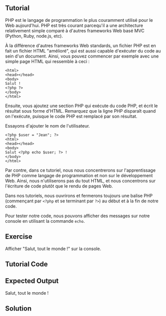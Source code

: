 Tutorial
--------

PHP est le langage de programmation le plus couramment utilisé pour le
Web aujourd'hui. PHP est très courant parcequ'il a une architecture
relativement simple comparé à d'autres frameworks Web basé MVC
(Python, Ruby, node.js, etc).

À la différence d'autres frameworks Web standards, un fichier PHP est
en fait un fichier HTML "amélioré", qui est aussi capable d'exécuter
du code au sein d'un document. Ainsi, vous pouvez commencer par
exemple avec une simple page HTML qui ressemble à ceci :

    <html>
    <head></head>
    <body>
    Salut !
    <?php ?>
    </body>
    </html>

Ensuite, vous ajoutez une section PHP qui exécute du code PHP, et
écrit le résultat sous forme d'HTML. Remarquez que la ligne PHP
disparaît quand on l'exécute, puisque le code PHP est remplacé par son
résultat.

Essayons d'ajouter le nom de l'utilisateur.

    <?php $user = "Jean"; ?>
    <html>
    <head></head>
    <body>
    Salut <?php echo $user; ?> !
    </body>
    </html>

Par contre, dans ce tutoriel, nous nous concentrerons sur
l'apprentissage de PHP comme langage de programmation et non sur le
développement Web. Ainsi, nous n'utiliserons pas du tout HTML, et nous
concentrons sur l'écriture de code plutôt que le rendu de pages Web.

Dans nos tutoriels, nous ouvrirons et fermerons toujours une balise
PHP (commençant par `<?php` et se terminant par `?>`) au début et à la
fin de notre code.

Pour tester notre code, nous pouvons afficher des messages sur notre
console en utilisant la commande `echo`.

Exercise
--------

Afficher "Salut, tout le monde !" sur la console.

Tutorial Code
-------------

<?php
echo "Au-revoir, tout le monde !";
?>

Expected Output
---------------

Salut, tout le monde !

Solution
--------

<?php
echo "Salut, tout le monde !";
?>
